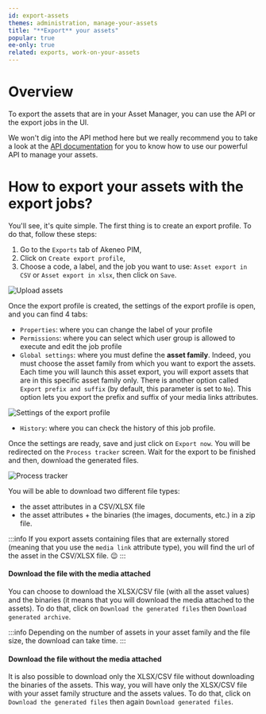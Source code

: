 ```yaml
---
id: export-assets
themes: administration, manage-your-assets
title: "**Export** your assets"
popular: true
ee-only: true
related: exports, work-on-your-assets
---
```


# Overview

To export the assets that are in your Asset Manager, you can use the API or the export jobs in the UI.

We won't dig into the API method here but we really recommend you to take a look at the [API documentation](https://api.akeneo.com/api-reference.html#Asset) for you to know how to use our powerful API to manage your assets.

# How to export your assets with the export jobs?

You'll see, it's quite simple. The first thing is to create an export profile. To do that, follow these steps:

1. Go to the `Exports` tab of Akeneo PIM,
1. Click on `Create export profile`,
1. Choose a code, a label, and the job you want to use: `Asset export in CSV` or `Asset export in xlsx`, then click on `Save`.

![Upload assets](../img/Assets_ExportAssets.png)

Once the export profile is created, the settings of the export profile is open, and you can find 4 tabs:
- `Properties`: where you can change the label of your profile
- `Permissions`: where you can select which user group is allowed to execute and edit the job profile
- `Global settings`: where you must define the **asset family**. Indeed, you must choose the asset family from which you want to export the assets. Each time you will launch this asset export, you will export assets that are in this specific asset family only. There is another option called `Export prefix and suffix` (by default, this parameter is set to `No`). This option lets you export the prefix and suffix of your media links attributes. 


![Settings of the export profile](../img/Assets_ExportProfileSettings.png)

- `History`: where you can check the history of this job profile.

Once the settings are ready, save and just click on `Export now`. You will be redirected on the `Process tracker` screen. Wait for the export to be finished and then, download the generated files.

![Process tracker](../img/Assets_ProcessTracker.png)

You will be able to download two different file types:
- the asset attributes in a CSV/XLSX file
- the asset attributes + the binaries (the images, documents, etc.) in a zip file.

:::info
If you export assets containing files that are externally stored (meaning that you use the `media link` attribute type), you will find the url of the asset in the CSV/XLSX file. :wink:
:::


#### Download the file with the media attached

You can choose to download the XLSX/CSV file (with all the asset values) and the binaries (it means that you will download the media attached to the assets). To do that, click on `Download the generated files` then `Download generated archive`.

:::info
Depending on the number of assets in your asset family and the file size, the download can take time.
:::

#### Download the file without the media attached

It is also possible to download only the XLSX/CSV file without downloading the binaries of the assets. This way, you will have only the XLSX/CSV file with your asset family structure and the assets values. To do that, click on `Download the generated files` then again `Download generated files`.

